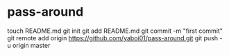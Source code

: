 pass-around
===========
touch README.md
git init
git add README.md
git commit -m "first commit"
git remote add origin https://github.com/yaboi01/pass-around.git
git push -u origin master

